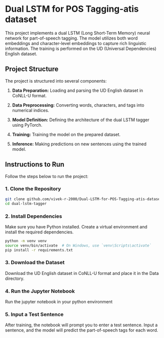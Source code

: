 # Dual LSTM for POS Tagging-atis dataset

This project implements a dual LSTM (Long Short-Term Memory) neural network for part-of-speech tagging. The model utilizes both word embeddings and character-level embeddings to capture rich linguistic information. The training is performed on the UD (Universal Dependencies) English dataset.

## Project Structure

The project is structured into several components:

1. **Data Preparation:** Loading and parsing the UD English dataset in CoNLL-U format.

2. **Data Preprocessing:** Converting words, characters, and tags into numerical indices.

3. **Model Definition:** Defining the architecture of the dual LSTM tagger using PyTorch.

4. **Training:** Training the model on the prepared dataset.

5. **Inference:** Making predictions on new sentences using the trained model.

## Instructions to Run

Follow the steps below to run the project:

### 1. Clone the Repository

```bash
git clone github.com/vivek-r-2000/Dual-LSTM-for-POS-Tagging-atis-dataset.git
cd dual-lstm-tagger
```

### 2. Install Dependencies
Make sure you have Python installed. Create a virtual environment and install the required dependencies.

```bash
python -m venv venv
source venv/bin/activate  # On Windows, use `venv\Scripts\activate`
pip install -r requirements.txt
```

### 3. Download the Dataset
Download the UD English dataset in CoNLL-U format and place it in the Data directory.

### 4. Run the Jupyter Notebook
Run the jupyter notebook in your python environment

### 5. Input a Test Sentence
After training, the notebook will prompt you to enter a test sentence. Input a sentence, and the model will predict the part-of-speech tags for each word.

